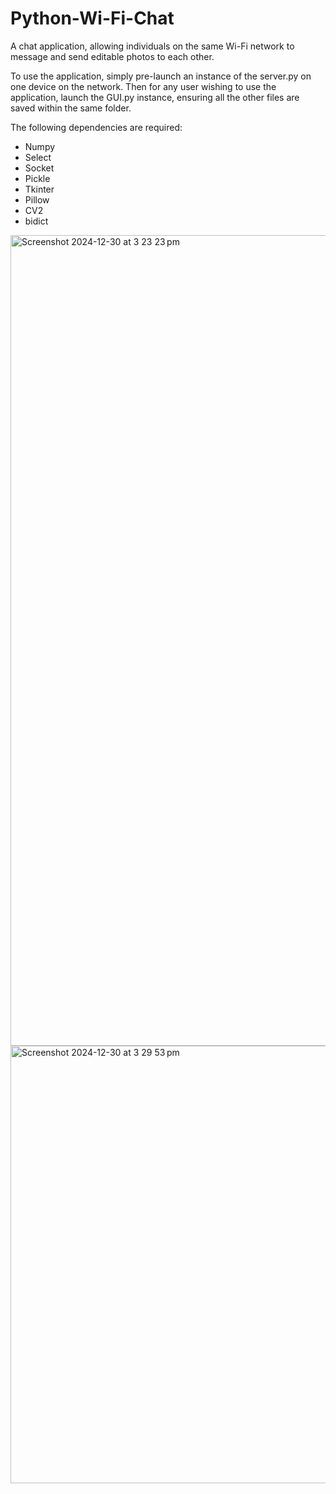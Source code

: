 # Python-Wi-Fi-Chat
A chat application, allowing individuals on the same Wi-Fi network to message and send editable photos to each other.

To use the application, simply pre-launch an instance of the server.py on one device on the network. Then for any user wishing to use the application, launch the GUI.py instance, ensuring all the other files are saved within the same folder.

The following dependencies are required:

- Numpy
- Select
- Socket
- Pickle
- Tkinter
- Pillow
- CV2
- bidict

<img width="1297" alt="Screenshot 2024-12-30 at 3 23 23 pm" src="https://github.com/user-attachments/assets/d7d907e3-0b50-4bb5-84fd-43f9311dc0b4" />

<img width="700" alt="Screenshot 2024-12-30 at 3 29 53 pm" src="https://github.com/user-attachments/assets/d7ab12af-b078-474e-be4f-177dd1b3b8e2" />

